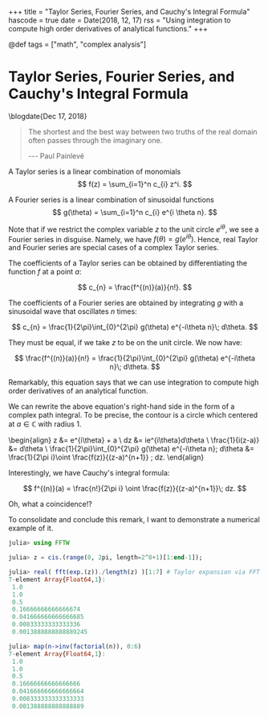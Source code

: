 +++
title = "Taylor Series, Fourier Series, and Cauchy's Integral Formula"
hascode = true
date = Date(2018, 12, 17)
rss = "Using integration to compute high order derivatives of analytical functions."
+++

@def tags = ["math", "complex analysis"]


# Taylor Series, Fourier Series, and Cauchy's Integral Formula
\blogdate{Dec 17, 2018}


> The shortest and the best way between two truths of the real domain often
> passes through the imaginary one.
>
> --- Paul Painlevé

A Taylor series is a linear combination of monomials
$$
f(z) = \sum_{i=1}^n c_{i} z^i.
$$

A Fourier series is a linear combination of sinusoidal functions
$$
g(\theta) = \sum_{i=1}^n c_{i} e^{i \theta n}.
$$

Note that if we restrict the complex variable $z$ to the unit circle
$e^{i\theta}$, we see a Fourier series in disguise. Namely, we have
$f(\theta) = g(e^{i\theta})$. Hence, real Taylor and Fourier series are
special cases of a complex Taylor series.

The coefficients of a Taylor series can be obtained by differentiating the
function $f$ at a point $a$:

$$
c_{n} = \frac{f^{(n)}(a)}{n!}.
$$

The coefficients of a Fourier series are obtained by integrating $g$ with a
sinusoidal wave that oscillates $n$ times:

$$
c_{n} = \frac{1}{2\pi}\int_{0}^{2\pi} g(\theta) e^{-i\theta n}\; d\theta.
$$

They must be equal, if we take $z$ to be on the unit circle. We now have:

$$
\frac{f^{(n)}(a)}{n!} = \frac{1}{2\pi}\int_{0}^{2\pi} g(\theta)
e^{-i\theta n}\; d\theta.
$$

Remarkably, this equation says that we can use integration to compute high
order derivatives of an analytical function.

We can rewrite the above equation's right-hand side in the form of a complex
path integral. To be precise, the contour is a circle which centered at $a \in
\mathbb{C}$ with radius $1$.

\begin{align}
z &= e^{i\theta} + a \\
dz &= ie^{i\theta}d\theta \\
\frac{1}{i(z-a)} &= d\theta \\
\frac{1}{2\pi}\int_{0}^{2\pi} g(\theta) e^{-i\theta n}\; d\theta &=
\frac{1}{2\pi i}\oint \frac{f(z)}{(z-a)^{n+1}} \; dz.
\end{align}

Interestingly, we have Cauchy's integral formula:

$$
f^{(n)}(a) = \frac{n!}{2\pi i} \oint \frac{f(z)}{(z-a)^{n+1}}\; dz.
$$

Oh, what a coincidence!?

To consolidate and conclude this remark, I want to demonstrate a numerical
example of it.

```julia
julia> using FFTW

julia> z = cis.(range(0, 2pi, length=2^8+1)[1:end-1]);

julia> real( fft(exp.(z))./length(z) )[1:7] # Taylor expansion via FFT
7-element Array{Float64,1}:
 1.0
 1.0
 0.5
 0.16666666666666674
 0.041666666666666685
 0.00833333333333336
 0.0013888888888889245

julia> map(n->inv(factorial(n)), 0:6)
7-element Array{Float64,1}:
 1.0
 1.0
 0.5
 0.16666666666666666
 0.041666666666666664
 0.008333333333333333
 0.001388888888888889
```
